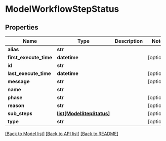 # ModelWorkflowStepStatus

## Properties
Name | Type | Description | Notes
------------ | ------------- | ------------- | -------------
**alias** | **str** |  | 
**first_execute_time** | **datetime** |  | [optional] 
**id** | **str** |  | 
**last_execute_time** | **datetime** |  | [optional] 
**message** | **str** |  | [optional] 
**name** | **str** |  | 
**phase** | **str** |  | [optional] 
**reason** | **str** |  | [optional] 
**sub_steps** | [**list[ModelStepStatus]**](ModelStepStatus.md) |  | [optional] 
**type** | **str** |  | [optional] 

[[Back to Model list]](../README.md#documentation-for-models) [[Back to API list]](../README.md#documentation-for-api-endpoints) [[Back to README]](../README.md)

